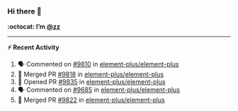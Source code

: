 ### Hi there 👋

**:octocat: I’m [@zz](https://github.com/holazz)**

---

**:zap: Recent Activity**

<!--START_SECTION:activity-->
1. 🗣 Commented on [#9810](https://github.com/element-plus/element-plus/issues/9810) in [element-plus/element-plus](https://github.com/element-plus/element-plus)
2. 🎉 Merged PR [#9818](https://github.com/element-plus/element-plus/pull/9818) in [element-plus/element-plus](https://github.com/element-plus/element-plus)
3. 💪 Opened PR [#9835](https://github.com/element-plus/element-plus/pull/9835) in [element-plus/element-plus](https://github.com/element-plus/element-plus)
4. 🗣 Commented on [#9685](https://github.com/element-plus/element-plus/issues/9685) in [element-plus/element-plus](https://github.com/element-plus/element-plus)
5. 🎉 Merged PR [#9822](https://github.com/element-plus/element-plus/pull/9822) in [element-plus/element-plus](https://github.com/element-plus/element-plus)
<!--END_SECTION:activity-->
